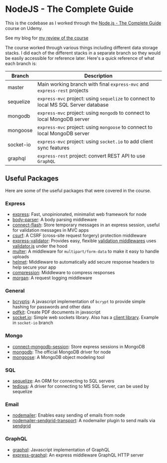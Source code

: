 # NodeJS - The Complete Guide

This is the codebase as I worked through the [Node.js - The Complete Guide](https://www.udemy.com/course/nodejs-the-complete-guide) course on Udemy.

See my blog for [my review of the course](https://www.brentkeller.com/blog/nodejs-complete-course-review)

The course worked through various things including different data storage stacks. I did each of the different stacks in a separate branch so they would be easily accessible for reference later. Here's a quick reference of what each branch is:

| Branch    | Description                                                                         |
| --------- | ----------------------------------------------------------------------------------- |
| master    | Main working branch with final `express-mvc` and `express-rest` projects            |
| sequelize | `express-mvc` project: using `sequelize` to connect to local MS SQL Server database |
| mongodb   | `express-mvc` project: using `mongodb` to connect to local MongoDB server           |
| mongoose  | `express-mvc` project: using `mongoose` to connect to local MongoDB server          |
| socket-io | `express-mvc` project: using `socket.io` to add client sync features                |
| graphql   | `express-rest` project: convert REST API to use `GraphQL`                           |

## Useful Packages

Here are some of the useful packages that were covered in the course.

### Express

- [express](https://www.npmjs.com/package/express): Fast, unopinionated, minimalist web framework for node
- [body-parser](https://www.npmjs.com/package/body-parser): A body parsing middleware
- [connect-flash](https://www.npmjs.com/package/connect-flash): Store temporary messages in an express session, useful for validation messages in MVC apps
- [csurf](https://www.npmjs.com/package/csurf): A CSRF (cross-site request forgery) protection middleware
- [express-validator](https://www.npmjs.com/package/express-validator): Provides easy, flexible [validation middlewares](https://express-validator.github.io/docs/) uses [validator.js](https://github.com/validatorjs/validator.js) under the hood
- [multer](https://www.npmjs.com/package/multer): A middleware for `multipart/form-data` to make it easy to handle uploads
- [helmet](https://www.npmjs.com/package/helmet): Middleware to automatically add secure response headers to help secure your app
- [compression](https://www.npmjs.com/package/compression): Middleware to compress responses
- [morgan](https://www.npmjs.com/package/morgan): A request logging middleware

### General

- [bcryptjs](https://www.npmjs.com/package/bcryptjs): A javascript implementation of `bcrypt` to provide simple hashing for passwords and other data
- [pdfkit](http://pdfkit.org/): Create PDF documents in javascript
- [socket.io](https://www.npmjs.com/package/socket.io): Simple web sockets library. Also has a [client library](https://github.com/socketio/socket.io-client). Example in `socket-io` branch

### Mongo

- [connect-mongodb-session](https://www.npmjs.com/package/connect-mongodb-session): Store express sessions in MongoDB
- [mongodb](https://www.npmjs.com/package/mongodb): The official MongoDB driver for node
- [mongoose](https://www.npmjs.com/package/mongoose): A MongoDB object modeling tool

### SQL

- [sequelize](https://www.npmjs.com/package/sequelize): An ORM for connecting to SQL servers
- [tedious](https://www.npmjs.com/package/tedious): A driver for connecting to MS SQL Server, can be used by sequelize

### Email

- [nodemailer](https://www.npmjs.com/package/nodemailer): Enables easy sending of emails from node
- [nodemailer-sendgrid-transport](https://www.npmjs.com/package/nodemailer-sendgrid-transport): A nodemailer plugin to send mails via [sendgrid](https://sendgrid.com/)

### GraphQL

- [graphql](https://www.npmjs.com/package/graphql): Javascript implementation of GraphQL
- [express-graphql](https://www.npmjs.com/package/express-graphql): An express middleware GraphQL HTTP server
